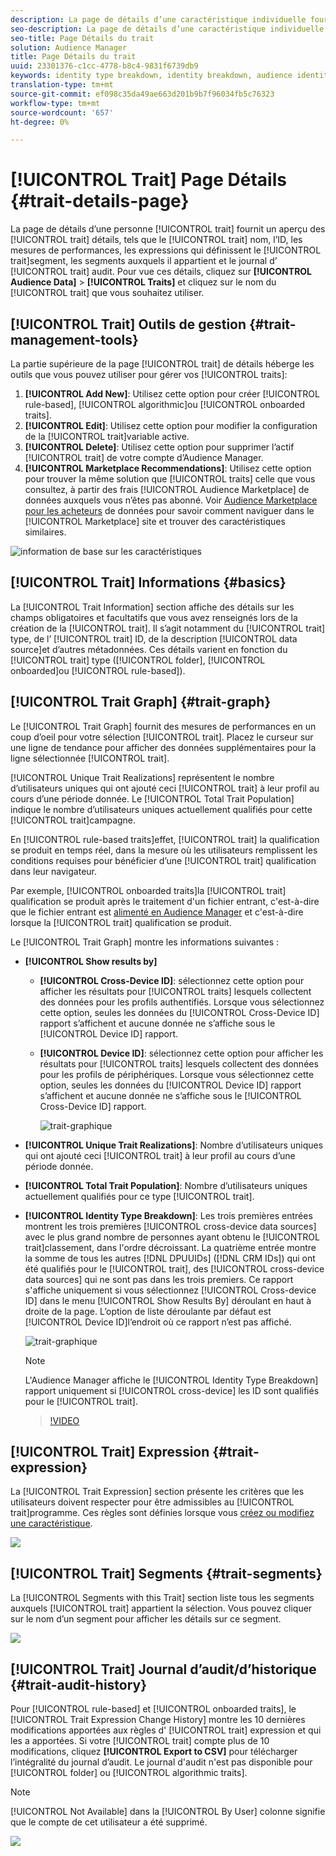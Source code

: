 ```yaml
---
description: La page de détails d’une caractéristique individuelle fournit un aperçu des informations telles que le nom de la caractéristique, l’ID, les mesures de performances, les expressions qui définissent la caractéristique, les segments auxquels elle appartient et le journal d’audit des caractéristiques. Pour afficher ces détails, accédez à Audience Data > Caractéristiques et cliquez sur le nom de la caractéristique que vous souhaitez utiliser.
seo-description: La page de détails d’une caractéristique individuelle fournit un aperçu des informations telles que le nom de la caractéristique, l’ID, les mesures de performances, les expressions qui définissent la caractéristique, les segments auxquels elle appartient et le journal d’audit des caractéristiques. Pour afficher ces détails, accédez à Audience Data > Caractéristiques et cliquez sur le nom de la caractéristique que vous souhaitez utiliser.
seo-title: Page Détails du trait
solution: Audience Manager
title: Page Détails du trait
uuid: 23301376-c1cc-4778-b8c4-9831f6739db9
keywords: identity type breakdown, identity breakdown, audience identity reporting, cross-device, cross-device ID, device ID
translation-type: tm+mt
source-git-commit: ef098c35da49ae663d201b9b7f96034fb5c76323
workflow-type: tm+mt
source-wordcount: '657'
ht-degree: 0%

---
```



# [!UICONTROL Trait] Page Détails {#trait-details-page}

La page de détails d’une personne [!UICONTROL trait] fournit un aperçu des [!UICONTROL trait] détails, tels que le [!UICONTROL trait] nom, l’ID, les mesures de performances, les expressions qui définissent le [!UICONTROL trait]segment, les segments auxquels il appartient et le journal d’ [!UICONTROL trait] audit. Pour vue ces détails, cliquez sur **[!UICONTROL Audience Data]** > **[!UICONTROL Traits]** et cliquez sur le nom du [!UICONTROL trait] que vous souhaitez utiliser.

## [!UICONTROL Trait] Outils de gestion {#trait-management-tools}

La partie supérieure de la page [!UICONTROL trait] de détails héberge les outils que vous pouvez utiliser pour gérer vos [!UICONTROL traits]:

1. **[!UICONTROL Add New]**: Utilisez cette option pour créer [!UICONTROL rule-based], [!UICONTROL algorithmic]ou [!UICONTROL onboarded traits].
2. **[!UICONTROL Edit]**: Utilisez cette option pour modifier la configuration de la [!UICONTROL trait]variable active.
3. **[!UICONTROL Delete]**: Utilisez cette option pour supprimer l’actif [!UICONTROL trait] de votre compte d’Audience Manager.
4. **[!UICONTROL Marketplace Recommendations]**: Utilisez cette option pour trouver la même solution que [!UICONTROL traits] celle que vous consultez, à partir des frais [!UICONTROL Audience Marketplace] de données auxquels vous n’êtes pas abonné. Voir [Audience Marketplace pour les acheteurs](../audience-marketplace/marketplace-data-buyers/marketplace-data-buyers.md) de données pour savoir comment naviguer dans le [!UICONTROL Marketplace] site et trouver des caractéristiques similaires.

![information de base sur les caractéristiques](assets/basic-trait-information.png)

## [!UICONTROL Trait] Informations {#basics}

La [!UICONTROL Trait Information] section affiche des détails sur les champs obligatoires et facultatifs que vous avez renseignés lors de la création de la [!UICONTROL trait]. Il s’agit notamment du [!UICONTROL trait] type, de l’ [!UICONTROL trait] ID, de la description [!UICONTROL data source]et d’autres métadonnées. Ces détails varient en fonction du [!UICONTROL trait] type ([!UICONTROL folder], [!UICONTROL onboarded]ou [!UICONTROL rule-based]).

## [!UICONTROL Trait Graph] {#trait-graph}

Le [!UICONTROL Trait Graph] fournit des mesures de performances en un coup d’oeil pour votre sélection [!UICONTROL trait]. Placez le curseur sur une ligne de tendance pour afficher des données supplémentaires pour la ligne sélectionnée [!UICONTROL trait].

[!UICONTROL Unique Trait Realizations] représentent le nombre d’utilisateurs uniques qui ont ajouté ceci [!UICONTROL trait] à leur profil au cours d’une période donnée. Le [!UICONTROL Total Trait Population] indique le nombre d’utilisateurs uniques actuellement qualifiés pour cette [!UICONTROL trait]campagne.

En [!UICONTROL rule-based traits]effet, [!UICONTROL trait] la qualification se produit en temps réel, dans la mesure où les utilisateurs remplissent les conditions requises pour bénéficier d’une [!UICONTROL trait] qualification dans leur navigateur.

Par exemple, [!UICONTROL onboarded traits]la [!UICONTROL trait] qualification se produit après le traitement d&#39;un fichier entrant, c&#39;est-à-dire que le fichier entrant est [alimenté en Audience Manager](../../faq/faq-inbound-data-ingestion.md) et c&#39;est-à-dire lorsque la [!UICONTROL trait] qualification se produit.

Le [!UICONTROL Trait Graph] montre les informations suivantes :

* **[!UICONTROL Show results by]**
   * **[!UICONTROL Cross-Device ID]**: sélectionnez cette option pour afficher les résultats pour [!UICONTROL traits] lesquels collectent des données pour les profils authentifiés. Lorsque vous sélectionnez cette option, seules les données du [!UICONTROL Cross-Device ID] rapport s’affichent et aucune donnée ne s’affiche sous le [!UICONTROL Device ID] rapport.
   * **[!UICONTROL Device ID]**: sélectionnez cette option pour afficher les résultats pour [!UICONTROL traits] lesquels collectent des données pour les profils de périphériques. Lorsque vous sélectionnez cette option, seules les données du [!UICONTROL Device ID] rapport s’affichent et aucune donnée ne s’affiche sous le [!UICONTROL Cross-Device ID] rapport.

      ![trait-graphique](assets/trait-summary.gif)

* **[!UICONTROL Unique Trait Realizations]**: Nombre d’utilisateurs uniques qui ont ajouté ceci [!UICONTROL trait] à leur profil au cours d’une période donnée.
* **[!UICONTROL Total Trait Population]**: Nombre d’utilisateurs uniques actuellement qualifiés pour ce type [!UICONTROL trait].

* **[!UICONTROL Identity Type Breakdown]**: Les trois premières entrées montrent les trois premières [!UICONTROL cross-device data sources] avec le plus grand nombre de personnes ayant obtenu le [!UICONTROL trait]classement, dans l&#39;ordre décroissant. La quatrième entrée montre la somme de tous les autres [!DNL DPUUIDs] ([!DNL CRM IDs]) qui ont été qualifiés pour le [!UICONTROL trait], des [!UICONTROL cross-device data sources] qui ne sont pas dans les trois premiers. Ce rapport s&#39;affiche uniquement si vous sélectionnez [!UICONTROL Cross-device ID] dans le menu [!UICONTROL Show Results By] déroulant en haut à droite de la page. L’option de liste déroulante par défaut est [!UICONTROL Device ID]l’endroit où ce rapport n’est pas affiché.

   ![trait-graphique](assets/trait-identity.png)

   >[!NOTE]
   >
   >L&#39;Audience Manager affiche le [!UICONTROL Identity Type Breakdown] rapport uniquement si [!UICONTROL cross-device] les ID sont qualifiés pour le [!UICONTROL trait].

   >[!VIDEO](https://video.tv.adobe.com/v/27977/)

## [!UICONTROL Trait] Expression {#trait-expression}

La [!UICONTROL Trait Expression] section présente les critères que les utilisateurs doivent respecter pour être admissibles au [!UICONTROL trait]programme. Ces règles sont définies lorsque vous [créez ou modifiez une caractéristique](../../features/traits/about-trait-builder.md).

![](assets/traitExpression.png)

## [!UICONTROL Trait] Segments {#trait-segments}

La [!UICONTROL Segments with this Trait] section liste tous les segments auxquels [!UICONTROL trait] appartient la sélection. Vous pouvez cliquer sur le nom d’un segment pour afficher les détails sur ce segment.

![](assets/traitSegments.png)

## [!UICONTROL Trait] Journal d’audit/d’historique {#trait-audit-history}

Pour [!UICONTROL rule-based] et [!UICONTROL onboarded traits], le [!UICONTROL Trait Expression Change History] montre les 10 dernières modifications apportées aux règles d&#39; [!UICONTROL trait] expression et qui les a apportées. Si votre [!UICONTROL trait] compte plus de 10 modifications, cliquez **[!UICONTROL Export to CSV]** pour télécharger l’intégralité du journal d’audit. Le journal d&#39;audit n&#39;est pas disponible pour [!UICONTROL folder] ou [!UICONTROL algorithmic traits].

>[!NOTE]
>
>[!UICONTROL Not Available] dans la [!UICONTROL By User] colonne signifie que le compte de cet utilisateur a été supprimé.

![](assets/traitHistory.png)
